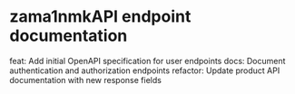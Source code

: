 # zama1nmkAPI endpoint documentation
feat: Add initial OpenAPI specification for user endpoints
docs: Document authentication and authorization endpoints
refactor: Update product API documentation with new response fields
